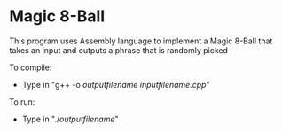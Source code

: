 # Magic 8-Ball
This program uses Assembly language to implement a Magic 8-Ball that takes an input and outputs a phrase that is randomly picked

To compile:
- Type in "g++ -o <i>outputfilename</i> <i>inputfilename.cpp</i>"

To run:
- Type in "./<i>outputfilename</i>"
